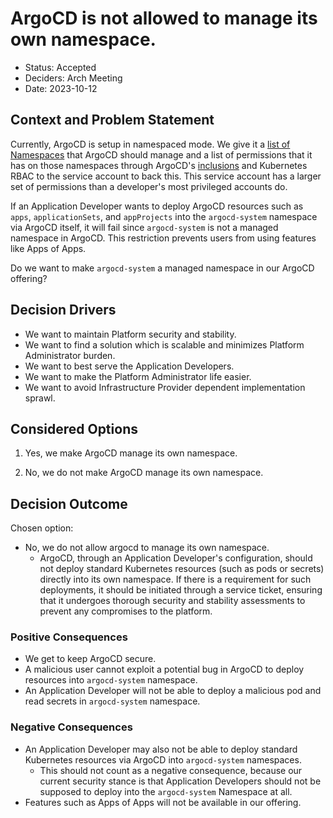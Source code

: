 # ArgoCD is not allowed to manage its own namespace.

* Status: Accepted
* Deciders: Arch Meeting
* Date: 2023-10-12

## Context and Problem Statement

Currently, ArgoCD is setup in namespaced mode.
We give it a [list of Namespaces](https://argo-cd.readthedocs.io/en/stable/operator-manual/declarative-setup/#clusters) that ArgoCD should manage and a list of permissions that it has on those namespaces through ArgoCD's [inclusions](https://argo-cd.readthedocs.io/en/stable/operator-manual/declarative-setup/#resource-exclusioninclusion) and Kubernetes RBAC to the service account to back this.
This service account has a larger set of permissions than a developer's most privileged accounts do.

If an Application Developer wants to deploy ArgoCD resources such as `apps`, `applicationSets`, and `appProjects` into the `argocd-system` namespace via ArgoCD itself, it will fail since `argocd-system` is not a managed namespace in ArgoCD. This restriction prevents users from using features like Apps of Apps.

Do we want to make `argocd-system` a managed namespace in our ArgoCD offering?

## Decision Drivers

* We want to maintain Platform security and stability.
* We want to find a solution which is scalable and minimizes Platform Administrator burden.
* We want to best serve the Application Developers.
* We want to make the Platform Administrator life easier.
* We want to avoid Infrastructure Provider dependent implementation sprawl.

## Considered Options

1. Yes, we make ArgoCD manage its own namespace.

2. No, we do not make ArgoCD manage its own namespace.

## Decision Outcome

Chosen option:

- No, we do not allow argocd to manage its own namespace.
    - ArgoCD, through an Application Developer's configuration, should not deploy standard Kubernetes resources (such as pods or secrets) directly into its own namespace. If there is a requirement for such deployments, it should be initiated through a service ticket, ensuring that it undergoes thorough security and stability assessments to prevent any compromises to the platform.

### Positive Consequences

- We get to keep ArgoCD secure.
- A malicious user cannot exploit a potential bug in ArgoCD to deploy resources into `argocd-system` namespace.
- An Application Developer will not be able to deploy a malicious pod and read secrets in `argocd-system` namespace.

### Negative Consequences

- An Application Developer may also not be able to deploy standard Kubernetes resources via ArgoCD into `argocd-system` namespaces.
    - This should not count as a negative consequence, because our current security stance is that Application Developers should not be supposed to deploy into the `argocd-system` Namespace at all.
- Features such as Apps of Apps will not be available in our offering.
